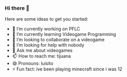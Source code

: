 ### Hi there 👋



Here are some ideas to get you started:

- 🔭 I’m currently working on PFLC
- 🌱 I’m currently learning Videogame Programming
- 👯 I’m looking to collaborate on a videogame
- 🤔 I’m looking for help with nobody
- 💬 Ask me about videogames
- 📫 How to reach me: tijuana
- 😄 Pronouns: luisito
- ⚡ Fun fact: ive been playing minecraft since i was 12


